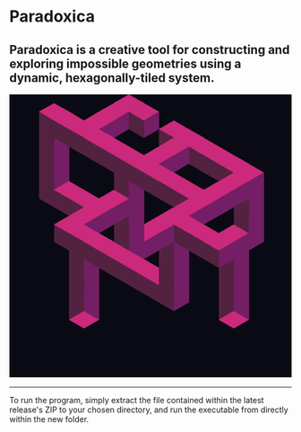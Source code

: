# Paradoxica
**Paradoxica** is a creative tool for constructing and exploring **impossible geometries** using a dynamic, hexagonally-tiled system.
---

![Example Artwork](Paradoxica_Example.png) <!-- Replace this with the actual file path in your repo -->

---
To run the program, simply extract the file contained within the latest release's ZIP to your chosen directory, and run the executable from directly within the new folder.
